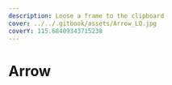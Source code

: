 ```yaml
---
description: Loose a frame to the clipboard
cover: ../../.gitbook/assets/Arrow_LQ.jpg
coverY: 115.68409343715238
---
```


# Arrow

